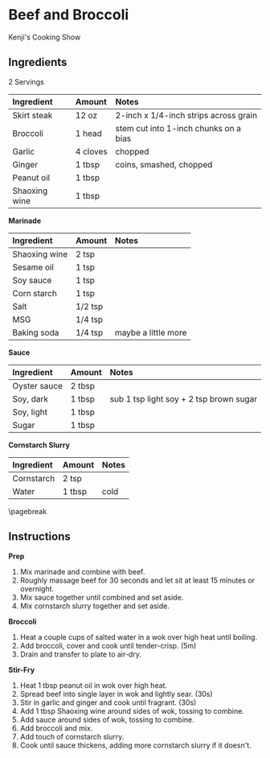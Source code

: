 Beef and Broccoli
=================

Kenji's Cooking Show

Ingredients
-----------

2 Servings

| Ingredient    | Amount   | Notes                                 |
|:--------------|:---------|:--------------------------------------|
| Skirt steak   | 12 oz    | 2-inch x 1/4-inch strips across grain |
| Broccoli      | 1 head   | stem cut into 1-inch chunks on a bias |
| Garlic        | 4 cloves | chopped                               |
| Ginger        | 1 tbsp   | coins, smashed, chopped               |
| Peanut oil    | 1 tbsp   |                                       |
| Shaoxing wine | 1 tbsp   |                                       |

**Marinade**

| Ingredient    | Amount  | Notes               |
|:--------------|:--------|:--------------------|
| Shaoxing wine | 2 tsp   |                     |
| Sesame oil    | 1 tsp   |                     |
| Soy sauce     | 1 tsp   |                     |
| Corn starch   | 1 tsp   |                     |
| Salt          | 1/2 tsp |                     |
| MSG           | 1/4 tsp |                     |
| Baking soda   | 1/4 tsp | maybe a little more |

**Sauce**

| Ingredient   | Amount | Notes                                   |
|:-------------|:-------|:----------------------------------------|
| Oyster sauce | 2 tbsp |                                         |
| Soy, dark    | 1 tbsp | sub 1 tsp light soy + 2 tsp brown sugar |
| Soy, light   | 1 tbsp |                                         |
| Sugar        | 1 tbsp |                                         |

**Cornstarch Slurry**

| Ingredient | Amount | Notes |
|:-----------|:-------|:------|
| Cornstarch | 2 tsp  |       |
| Water      | 1 tbsp | cold  |

\pagebreak

Instructions
------------

**Prep**

1. Mix marinade and combine with beef.
2. Roughly massage beef for 30 seconds and let sit at least 15 minutes or overnight.
3. Mix sauce together until combined and set aside.
4. Mix cornstarch slurry together and set aside.

**Broccoli**

1. Heat a couple cups of salted water in a wok over high heat until boiling.
2. Add broccoli, cover and cook until tender-crisp. (5m)
3. Drain and transfer to plate to air-dry.

**Stir-Fry**

1. Heat 1 tbsp peanut oil in wok over high heat.
2. Spread beef into single layer in wok and lightly sear. (30s)
3. Stir in garlic and ginger and cook until fragrant. (30s)
4. Add 1 tbsp Shaoxing wine around sides of wok, tossing to combine.
5. Add sauce around sides of wok, tossing to combine.
6. Add broccoli and mix.
7. Add touch of cornstarch slurry.
8. Cook until sauce thickens, adding more cornstarch slurry if it doesn't.
